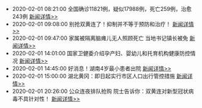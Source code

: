 
- 2020-02-01 08:21:00 全国确诊11821例，疑似17988例，死亡259例，治愈243例  [新闻详情>>](https://github.com/AlbertGithubHome/ChineseVictory/blob/master/PneumoniaMap/20200201082350.jpg)
- 2020-02-01 09:08:00 别抢双黄连了！抑制并不等于预防和治疗！  [新闻详情>>](http://finance.sina.com.cn/wm/2020-02-01/doc-iimxyqvy9430269.shtml)
- 2020-02-01 09:47:00 家属被隔离脑瘫儿无人照顾死亡 当地书记镇长被免  [新闻详情>>](http://news.163.com/20/0201/09/F49RA2DQ0001899O.html)
- 2020-02-01 14:01:00 国家卫健委介绍孕产妇、婴幼儿和托育机构健康防控情况  [新闻详情>>](http://health.chinanews.com/shipin/spfts/20200131/2507.shtml)
- 2020-02-01 14:45:00 好消息！湖南4岁最小患者出院  [新闻详情>>](http://finance.sina.com.cn/roll/2020-02-01/doc-iimxyqvy9501245.shtml)
- 2020-02-01 15:00:00 湖北黄冈：即日起实行市区人口出行管控措施  [新闻详情>>](http://news.sina.com.cn/c/2020-02-01/doc-iimxxste8063366.shtml)
- 2020-02-01 20:26:00 公众连夜排队抢购 院士告诉你：双黄连对新型冠状病毒不具针对性！  [新闻详情>>](https://tech.sina.com.cn/roll/2020-02-01/doc-iimxxste8121727.shtml)